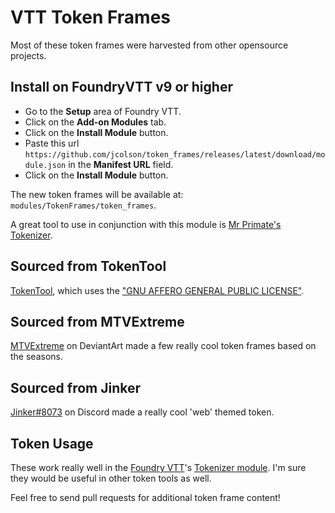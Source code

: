# VTT Token Frames

Most of these token frames were harvested from other opensource projects.

## Install on FoundryVTT v9 or higher

- Go to the **Setup** area of Foundry VTT.
- Click on the **Add-on Modules** tab.
- Click on the **Install Module** button.
- Paste this url `https://github.com/jcolson/token_frames/releases/latest/download/module.json` in the **Manifest URL** field.
- Click on the **Install Module** button.

The new token frames will be available at: `modules/TokenFrames/token_frames`.

A great tool to use in conjunction with this module is [Mr Primate's Tokenizer](https://github.com/mrprimate/vtta-tokenizer/).

## Sourced from TokenTool

[TokenTool](https://github.com/RPTools/TokenTool), which uses the ["GNU AFFERO GENERAL PUBLIC LICENSE"](https://github.com/RPTools/TokenTool/blob/main/LICENSE.md).

## Sourced from MTVExtreme

[MTVExtreme](https://www.deviantart.com/mtvextreme) on DeviantArt made a few really cool token frames based on the seasons.

## Sourced from Jinker

[Jinker#8073](https://discord.com) on Discord made a really cool 'web' themed token.

## Token Usage

These work really well in the [Foundry VTT](https://foundryvtt.com)'s [Tokenizer module](https://foundryvtt.com/packages/vtta-tokenizer/).  I'm sure they would be useful in other token tools as well.

Feel free to send pull requests for additional token frame content!

